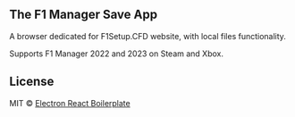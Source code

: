 ## The F1 Manager Save App

A browser dedicated for F1Setup.CFD website, with local files functionality.

Supports F1 Manager 2022 and 2023 on Steam and Xbox.

## License

MIT © [Electron React Boilerplate](https://github.com/electron-react-boilerplate)
